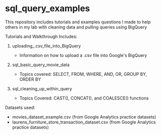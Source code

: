 # sql_query_examples
This repository includes tutorials and examples questions I made to help others in my lab with cleaning data and pulling queries using BigQuery

Tutorials and Walkthrough Includes:

1. uploading_.csv_file_into_BigQuery
    - Information on how to upload a .csv file into Google's BigQuery
  
2. sql_basic_query_movie_data
    - Topics covered: SELECT, FROM, WHERE, AND, OR, GROUP BY, ORDER BY

3. sql_cleaning_up_within_query
    - Topics Covered: CAST(), CONCAT(), and COALESCE() functions

Datasets used:
  - movies_dataset_example.csv (from Google Analytics practice datasets)
  - laurens_furniture_store_transaction_dataset.csv (from Google Analytics practice datasets)
